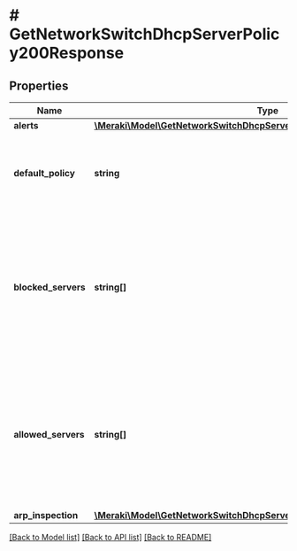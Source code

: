 # # GetNetworkSwitchDhcpServerPolicy200Response

## Properties

Name | Type | Description | Notes
------------ | ------------- | ------------- | -------------
**alerts** | [**\Meraki\Model\GetNetworkSwitchDhcpServerPolicy200ResponseAlerts**](GetNetworkSwitchDhcpServerPolicy200ResponseAlerts.md) |  | [optional]
**default_policy** | **string** | &#39;allow&#39; or &#39;block&#39; new DHCP servers. Default value is &#39;allow&#39;. | [optional]
**blocked_servers** | **string[]** | List the MAC addresses of DHCP servers to block on the network when defaultPolicy is set       to allow.An empty array will clear the entries. | [optional]
**allowed_servers** | **string[]** | List the MAC addresses of DHCP servers to permit on the network when defaultPolicy is set       to block.An empty array will clear the entries. | [optional]
**arp_inspection** | [**\Meraki\Model\GetNetworkSwitchDhcpServerPolicy200ResponseArpInspection**](GetNetworkSwitchDhcpServerPolicy200ResponseArpInspection.md) |  | [optional]

[[Back to Model list]](../../README.md#models) [[Back to API list]](../../README.md#endpoints) [[Back to README]](../../README.md)
